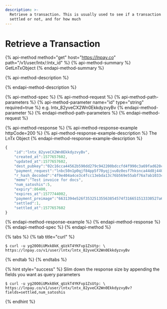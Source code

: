 ```yaml
---
description: >-
  Retrieve a transaction. This is usually used to see if a transaction has been
  settled or not, and for how much
---
```


# Retrieve a Transaction

{% api-method method="get" host="https://lnpay.co" path="/v1/user/lntx/:lntx\_id" %}
{% api-method-summary %}
GetLnTxObject
{% endapi-method-summary %}

{% api-method-description %}

{% endapi-method-description %}

{% api-method-spec %}
{% api-method-request %}
{% api-method-path-parameters %}
{% api-method-parameter name="id" type="string" required=true %}
e.g. lntx\_82yveCX2Wn0EkkdyzvyBv
{% endapi-method-parameter %}
{% endapi-method-path-parameters %}
{% endapi-method-request %}

{% api-method-response %}
{% api-method-response-example httpCode=200 %}
{% api-method-response-example-description %}
The LnTx Object
{% endapi-method-response-example-description %}

```javascript
{
    "id":"lntx_82yveCX2Wn0EkkdyzvyBv",
    "created_at":1577657602,
    "updated_at":1577657602,
    "dest_pubkey":"02c16cca44562b590dd279c942200bdccfd4f990c3a69fad620c10ef2f8228eaff",
    "payment_request":"lnbc50n1p0qjf84pp5f70yqjjvu0z0esf7hksnca44d8j440mk5743qv70ku6jy9ewj8eqdpz23jhxapqd9h8vmmfvdjjqen0wgsxgmmrwvxqyz5vqcqzyssp583w0tugt4scyek2dat72p389lau0j8u9t5qnep29y0c32hyfn8rqrzjqt0pr36g7ke9elfvaqq3wmfey6laun0z8v0lg0nf9fdhdncxsp0y5zxkp5qqnsgqqqqqqquyqqqqqksqrc9qy9qsqzmvy83s8np7yrlqs98ge90tj3wwhfawjtq3cewv4vavmq0p5c4anhkm2aeyzjcvycttfgzwtak7nrrk6e3m3td8g4t8ha06uzzare4cqqne839",
    "r_hash_decoded":"4f9e404a4ce3c4fcc13ebda13c76b569e55abf76a7ab1033cfb73522172e91f2",
    "memo":"Test invoice for docs",
    "num_satoshis":5,
    "expiry":86400,
    "expires_at":1577744002,
    "payment_preimage":"6631394e526f35325135563854574f316651513330527a6e4e47315630795147662f7066466e4276664a773d",
    "settled":1,
    "settled_at":1577657602
}
```
{% endapi-method-response-example %}
{% endapi-method-response %}
{% endapi-method-spec %}
{% endapi-method %}

{% tabs %}
{% tab title="curl" %}
```text
$ curl -u yg20O0iUMxk8kK_qUzkT4YKFvp1ZsUtp: \
https://lnpay.co/v1/user/lntx/lntx_82yveCX2Wn0EkkdyzvyBv
```
{% endtab %}
{% endtabs %}

{% hint style="success" %}
Slim down the response size by appending the fields you want as query parameters

```text
$ curl -u yg20O0iUMxk8kK_qUzkT4YKFvp1ZsUtp: \
https://lnpay.co/v1/user/lntx/lntx_82yveCX2Wn0EkkdyzvyBv?fields=settled,num_satoshis
```
{% endhint %}



